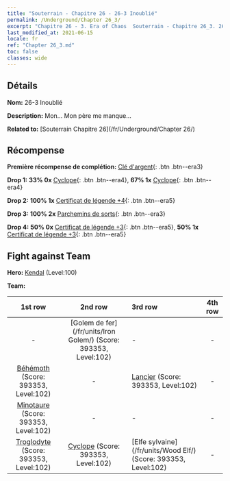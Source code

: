 ```yaml
---
title: "Souterrain - Chapitre 26 - 26-3 Inoublié"
permalink: /Underground/Chapter 26_3/
excerpt: "Chapitre 26 - 3. Era of Chaos  Souterrain - Chapitre 26_3. 26-3 Inoublié"
last_modified_at: 2021-06-15
locale: fr
ref: "Chapter 26_3.md"
toc: false
classes: wide
---
```


## Détails

 **Nom:** 26-3 Inoublié

 **Description:** Mon... Mon père me manque...

 **Related to:** [Souterrain Chapitre 26](/fr/Underground/Chapter 26/)

## Récompense

 **Première récompense de complétion:** [Clé d'argent](/ItemsFR/con_693/){: .btn .btn--era3}

 **Drop 1:** **33% 0x** [Cyclope](/ItemsFR/unt_222/){: .btn .btn--era4}, **67% 1x** [Cyclope](/ItemsFR/unt_222/){: .btn .btn--era4}

 **Drop 2:** **100% 1x** [Certificat de légende +4](/ItemsFR/mat_95/){: .btn .btn--era5}

 **Drop 3:** **100% 2x** [Parchemins de sorts](/ItemsFR/con_694/){: .btn .btn--era3}

 **Drop 4:** **50% 0x** [Certificat de légende +3](/ItemsFR/mat_88/){: .btn .btn--era5}, **50% 1x** [Certificat de légende +3](/ItemsFR/mat_88/){: .btn .btn--era5}


## Fight against Team
 **Hero:** [Kendal](/fr/heroes/Kendal/) (Level:100)

 **Team:**


  | 1st row | 2nd row | 3rd row | 4th row |
  |:----:|:----:|:----|:----:|
  | - | [Golem de fer](/fr/units/Iron Golem/) (Score: 393353, Level:102)  | - | - |
  | [Béhémoth](/fr/units/Behemoth/) (Score: 393353, Level:102)  | - | [Lancier](/fr/units/Pikeman/) (Score: 393353, Level:102)  | - |
  | [Minotaure](/fr/units/Minotaur/) (Score: 393353, Level:102)  | - | - | - |
  | [Troglodyte](/fr/units/Troglodyte/) (Score: 393353, Level:102)  | [Cyclope](/fr/units/Cyclops/) (Score: 393353, Level:102)  | [Elfe sylvaine](/fr/units/Wood Elf/) (Score: 393353, Level:102)  | - |


